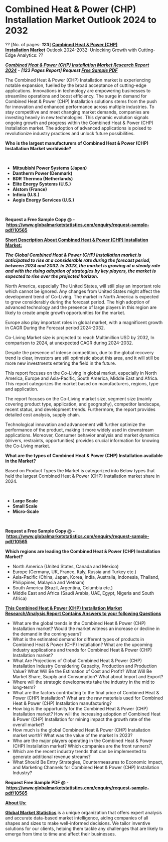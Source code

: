<h1>Combined Heat &amp; Power (CHP) Installation Market Outlook 2024 to 2032</h1>
<p>?? [No. of pages:&nbsp;<strong><em>123</em></strong>]&nbsp;<strong><a href="https://www.globalmarketstatistics.com/market-reports/combined-heat-power-chp-installation-market-10565">Combined Heat &amp; Power (CHP) Installation&nbsp;Market</a></strong>&nbsp;Outlook 2024-2032: Unlocking Growth with Cutting-Edge Analytics: ??</p>
<p><strong><em><a href="https://www.globalmarketstatistics.com/market-reports/combined-heat-power-chp-installation-market-10565">Combined Heat &amp; Power (CHP) Installation Market Research Report 2024</a></em></strong>&nbsp;-&nbsp;<strong><em>[123 Pages Report]&nbsp;Request <a href="https://www.globalmarketstatistics.com/enquiry/request-sample-pdf/10565">Free Sample PDF</a></em></strong></p>
<p>The Combined Heat &amp; Power (CHP) Installation market is experiencing notable expansion, fuelled by the broad acceptance of cutting-edge applications. Innovations in technology are empowering businesses to streamline operations and boost efficiency. The surge in demand for Combined Heat &amp; Power (CHP) Installation solutions stems from the push for innovation and enhanced performance across multiple industries. To stay competitive and meet changing market demands, companies are investing heavily in new technologies. This dynamic evolution signals ongoing growth and progress within the Combined Heat &amp; Power (CHP) Installation market. The adoption of advanced applications is poised to revolutionize industry practices and unlock future possibilities.</p>
<p><strong>Who is the largest manufacturers of Combined Heat &amp; Power (CHP) Installation Market worldwide?</strong></p>
<p>&nbsp;</p>
<ul>
<li><strong>Mitsubishi Power Systems (Japan)</strong></li>
<li><strong>Dantherm Power (Denmark)</strong></li>
<li><strong>BDR Thermea (Netherlands)</strong></li>
<li><strong>Elite Energy Systems (U.S.)</strong></li>
<li><strong>Alstom (France)</strong></li>
<li><strong>Infinia (U.S.)</strong></li>
<li><strong>Aegis Energy Services (U.S.)</strong></li>
</ul>
<p>&nbsp;</p>
<p><strong>Request a Free Sample Copy @ -&nbsp;<a href="https://www.globalmarketstatistics.com/enquiry/request-sample-pdf/10565">https://www.globalmarketstatistics.com/enquiry/request-sample-pdf/10565</a></strong></p>
<p><strong><u>Short Description About Combined Heat &amp; Power (CHP) Installation Market:</u></strong></p>
<p><strong><em>The Global Combined Heat &amp; Power (CHP) Installation market is anticipated to rise at a considerable rate during the forecast period, between 2024 and 2032. In 2023, the market is growing at a steady rate and with the rising adoption of strategies by key players, the market is expected to rise over the projected horizon.</em></strong></p>
<p>North America, especially The United States, will still play an important role which cannot be ignored. Any changes from United States might affect the development trend of Co-Living. The market in North America is expected to grow considerably during the forecast period. The high adoption of advanced technology and the presence of large players in this region are likely to create ample growth opportunities for the market.</p>
<p>Europe also play important roles in global market, with a magnificent growth in CAGR During the Forecast period 2024-2032.</p>
<p>Co-Living Market size is projected to reach Multimillion USD by 2032, In comparison to 2024, at unexpected CAGR during 2024-2032.</p>
<p>Despite the presence of intense competition, due to the global recovery trend is clear, investors are still optimistic about this area, and it will still be more new investments entering the field in the future.</p>
<p>This report focuses on the Co-Living in global market, especially in North America, Europe and Asia-Pacific, South America, Middle East and Africa. This report categorizes the market based on manufacturers, regions, type and application.</p>
<p>The report focuses on the Co-Living market size, segment size (mainly covering product type, application, and geography), competitor landscape, recent status, and development trends. Furthermore, the report provides detailed cost analysis, supply chain.</p>
<p>Technological innovation and advancement will further optimize the performance of the product, making it more widely used in downstream applications. Moreover, Consumer behavior analysis and market dynamics (drivers, restraints, opportunities) provides crucial information for knowing the Co-Living market.</p>
<p><strong>What are the types of Combined Heat &amp; Power (CHP) Installation available in the Market?</strong></p>
<p>Based on Product Types the Market is categorized into Below types that held the largest Combined Heat &amp; Power (CHP) Installation market share in 2024.</p>
<p>&nbsp;</p>
<ul>
<li><strong>Large Scale</strong></li>
<li><strong>Small Scale</strong></li>
<li><strong>Micro-Scale</strong></li>
</ul>
<p>&nbsp;</p>
<p><strong>Request a Free Sample Copy @ -&nbsp;<a href="https://www.globalmarketstatistics.com/enquiry/request-sample-pdf/10565">https://www.globalmarketstatistics.com/enquiry/request-sample-pdf/10565</a></strong></p>
<p><strong>Which regions are leading the Combined Heat &amp; Power (CHP) Installation Market?</strong></p>
<ul>
<li>North America (United States, Canada and Mexico)</li>
<li>Europe (Germany, UK, France, Italy, Russia and Turkey etc.)</li>
<li>Asia-Pacific (China, Japan, Korea, India, Australia, Indonesia, Thailand, Philippines, Malaysia and Vietnam)</li>
<li>South America (Brazil, Argentina, Columbia etc.)</li>
<li>Middle East and Africa (Saudi Arabia, UAE, Egypt, Nigeria and South Africa)</li>
</ul>
<p><strong><u>This Combined Heat &amp; Power (CHP) Installation Market Research/Analysis Report Contains Answers to your following Questions</u></strong></p>
<ul>
<li>What are the global trends in the Combined Heat &amp; Power (CHP) Installation market? Would the market witness an increase or decline in the demand in the coming years?</li>
<li>What is the estimated demand for different types of products in Combined Heat &amp; Power (CHP) Installation? What are the upcoming industry applications and trends for Combined Heat &amp; Power (CHP) Installation market?</li>
<li>What Are Projections of Global Combined Heat &amp; Power (CHP) Installation Industry Considering Capacity, Production and Production Value? What Will Be the Estimation of Cost and Profit? What Will Be Market Share, Supply and Consumption? What about Import and Export?</li>
<li>Where will the strategic developments take the industry in the mid to long-term?</li>
<li>What are the factors contributing to the final price of Combined Heat &amp; Power (CHP) Installation? What are the raw materials used for Combined Heat &amp; Power (CHP) Installation manufacturing?</li>
<li>How big is the opportunity for the Combined Heat &amp; Power (CHP) Installation market? How will the increasing adoption of Combined Heat &amp; Power (CHP) Installation for mining impact the growth rate of the overall market?</li>
<li>How much is the global Combined Heat &amp; Power (CHP) Installation market worth? What was the value of the market In 2023?</li>
<li>Who are the major players operating in the Combined Heat &amp; Power (CHP) Installation market? Which companies are the front runners?</li>
<li>Which are the recent industry trends that can be implemented to generate additional revenue streams?</li>
<li>What Should Be Entry Strategies, Countermeasures to Economic Impact, and Marketing Channels for Combined Heat &amp; Power (CHP) Installation Industry?</li>
</ul>
<p><strong>Request Free Sample PDF @ -&nbsp;<a href="https://www.globalmarketstatistics.com/enquiry/request-sample-pdf/10565">https://www.globalmarketstatistics.com/enquiry/request-sample-pdf/10565</a></strong></p>
<p><strong><u>About Us:</u></strong></p>
<p><strong><a href="https://www.globalmarketstatistics.com/">Global Market Statistics</a></strong>&nbsp;is a unique organization that offers expert analysis and accurate data-based market intelligence, aiding companies of all shapes and sizes to make well-informed decisions. We tailor inventive solutions for our clients, helping them tackle any challenges that are likely to emerge from time to time and affect their businesses.</p>